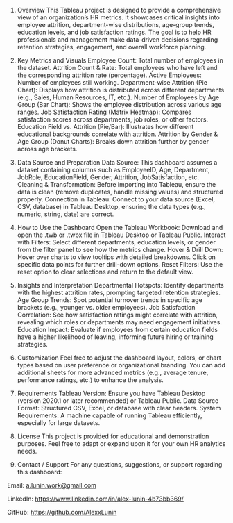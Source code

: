 1. Overview
This Tableau project is designed to provide a comprehensive view of an organization’s HR metrics. It showcases critical insights into employee attrition, department-wise distributions, age-group trends, education levels, and job satisfaction ratings. The goal is to help HR professionals and management make data-driven decisions regarding retention strategies, engagement, and overall workforce planning.

2. Key Metrics and Visuals
Employee Count: Total number of employees in the dataset.
Attrition Count & Rate: Total employees who have left and the corresponding attrition rate (percentage).
Active Employees: Number of employees still working.
Department-wise Attrition (Pie Chart): Displays how attrition is distributed across different departments (e.g., Sales, Human Resources, IT, etc.).
Number of Employees by Age Group (Bar Chart): Shows the employee distribution across various age ranges.
Job Satisfaction Rating (Matrix Heatmap): Compares satisfaction scores across departments, job roles, or other factors.
Education Field vs. Attrition (Pie/Bar): Illustrates how different educational backgrounds correlate with attrition.
Attrition by Gender & Age Group (Donut Charts): Breaks down attrition further by gender across age brackets.
3. Data Source and Preparation
Data Source: This dashboard assumes a dataset containing columns such as EmployeeID, Age, Department, JobRole, EducationField, Gender, Attrition, JobSatisfaction, etc.
Cleaning & Transformation: Before importing into Tableau, ensure the data is clean (remove duplicates, handle missing values) and structured properly.
Connection in Tableau: Connect to your data source (Excel, CSV, database) in Tableau Desktop, ensuring the data types (e.g., numeric, string, date) are correct.
4. How to Use the Dashboard
Open the Tableau Workbook: Download and open the .twb or .twbx file in Tableau Desktop or Tableau Public.
Interact with Filters: Select different departments, education levels, or gender from the filter panel to see how the metrics change.
Hover & Drill Down: Hover over charts to view tooltips with detailed breakdowns. Click on specific data points for further drill-down options.
Reset Filters: Use the reset option to clear selections and return to the default view.
5. Insights and Interpretation
Departmental Hotspots: Identify departments with the highest attrition rates, prompting targeted retention strategies.
Age Group Trends: Spot potential turnover trends in specific age brackets (e.g., younger vs. older employees).
Job Satisfaction Correlation: See how satisfaction ratings might correlate with attrition, revealing which roles or departments may need engagement initiatives.
Education Impact: Evaluate if employees from certain education fields have a higher likelihood of leaving, informing future hiring or training strategies.
6. Customization
Feel free to adjust the dashboard layout, colors, or chart types based on user preference or organizational branding. You can add additional sheets for more advanced metrics (e.g., average tenure, performance ratings, etc.) to enhance the analysis.

7. Requirements
Tableau Version: Ensure you have Tableau Desktop (version 2020.1 or later recommended) or Tableau Public.
Data Source Format: Structured CSV, Excel, or database with clear headers.
System Requirements: A machine capable of running Tableau efficiently, especially for large datasets.
8. License
This project is provided for educational and demonstration purposes. Feel free to adapt or expand upon it for your own HR analytics needs.

9. Contact / Support
For any questions, suggestions, or support regarding this dashboard:

Email: a.lunin.work@gmail.com

LinkedIn: https://www.linkedin.com/in/alex-lunin-4b73bb369/

GitHub: https://github.com/AlexxLunin

